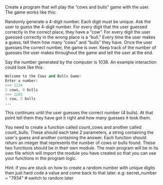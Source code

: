 Create a program that will play the “cows and bulls” game with the user. The game works like this:

Randomly generate a 4-digit number. Each digit must be unique. Ask the user to guess the 4-digit number. For every digit that the user guessed correctly in the correct place, they have a “cow”. For every digit the user guessed correctly in the wrong place is a “bull.” Every time the user makes a guess, tell them how many “cows” and “bulls” they have. Once the user guesses the correct number, the game is over. Keep track of the number of guesses the user makes throughout the game and tell the user at the end.

Say the number generated by the computer is 1038. An example interaction could look like this:

```py
Welcome to the Cows and Bulls Game!
Enter a number:
>>> 1234
2 cows, 0 bulls
>>> 1283
1 cow, 2 bulls
...
```

This continues until the user guesses the correct number (4 bulls). At that point tell them they have got it right and how many guesses it took them.

You need to create a function called count_cows and another called count_bulls. These should each take 2 parameters, a string containing the user's guess and another containing the answer. Each function should return an integer that represents the number of cows or bulls found. These two functions should be in their own module. The main program will be in its own file which will import the module you have created so that you can use your functions in the program logic.

Hint: if you are stuck on how to create a random number with unique digits then just hard code a value and come back to that later. e.g:
secret_number = "7934" # switch to random later